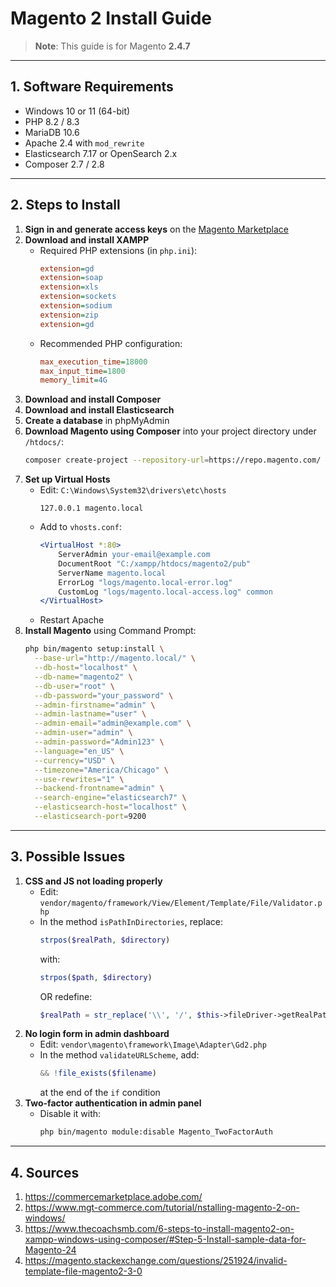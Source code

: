 # Magento 2 Install Guide

> **Note**: This guide is for Magento **2.4.7**

---

## 1. Software Requirements

- Windows 10 or 11 (64-bit)
- PHP 8.2 / 8.3
- MariaDB 10.6
- Apache 2.4 with `mod_rewrite`
- Elasticsearch 7.17 or OpenSearch 2.x
- Composer 2.7 / 2.8

---

## 2. Steps to Install

1. **Sign in and generate access keys** on the [Magento Marketplace](https://commercemarketplace.adobe.com/)
2. **Download and install XAMPP**
   - Required PHP extensions (in `php.ini`):
     ```ini
     extension=gd
     extension=soap
     extension=xls
     extension=sockets
     extension=sodium
     extension=zip
     extension=gd
     ```
   - Recommended PHP configuration:
     ```ini
     max_execution_time=18000
     max_input_time=1800
     memory_limit=4G
     ```
3. **Download and install Composer**
4. **Download and install Elasticsearch**
5. **Create a database** in phpMyAdmin
6. **Download Magento using Composer** into your project directory under `/htdocs/`:
   ```bash
   composer create-project --repository-url=https://repo.magento.com/ magento/project-community-edition .
   ```
7. **Set up Virtual Hosts**
   - Edit: `C:\Windows\System32\drivers\etc\hosts`
     ```
     127.0.0.1 magento.local
     ```
   - Add to `vhosts.conf`:
     ```apache
     <VirtualHost *:80>
         ServerAdmin your-email@example.com
         DocumentRoot "C:/xampp/htdocs/magento2/pub"
         ServerName magento.local
         ErrorLog "logs/magento.local-error.log"
         CustomLog "logs/magento.local-access.log" common
     </VirtualHost>
     ```
   - Restart Apache
8. **Install Magento** using Command Prompt:
   ```bash
   php bin/magento setup:install \
     --base-url="http://magento.local/" \
     --db-host="localhost" \
     --db-name="magento2" \
     --db-user="root" \
     --db-password="your_password" \
     --admin-firstname="admin" \
     --admin-lastname="user" \
     --admin-email="admin@example.com" \
     --admin-user="admin" \
     --admin-password="Admin123" \
     --language="en_US" \
     --currency="USD" \
     --timezone="America/Chicago" \
     --use-rewrites="1" \
     --backend-frontname="admin" \
     --search-engine="elasticsearch7" \
     --elasticsearch-host="localhost" \
     --elasticsearch-port=9200
   ```

---

## 3. Possible Issues

1. **CSS and JS not loading properly**
   - Edit: `vendor/magento/framework/View/Element/Template/File/Validator.php`
   - In the method `isPathInDirectories`, replace:
     ```php
     strpos($realPath, $directory)
     ```
     with:
     ```php
     strpos($path, $directory)
     ```
     OR redefine:
     ```php
     $realPath = str_replace('\\', '/', $this->fileDriver->getRealPath($path));
     ```
2. **No login form in admin dashboard**
   - Edit: `vendor\magento\framework\Image\Adapter\Gd2.php`
   - In the method `validateURLScheme`, add:
     ```php
     && !file_exists($filename)
     ```
     at the end of the `if` condition
3. **Two-factor authentication in admin panel**
   - Disable it with:
     ```bash
     php bin/magento module:disable Magento_TwoFactorAuth
     ```

---

## 4. Sources

1. https://commercemarketplace.adobe.com/
2. https://www.mgt-commerce.com/tutorial/nstalling-magento-2-on-windows/
3. https://www.thecoachsmb.com/6-steps-to-install-magento2-on-xampp-windows-using-composer/#Step-5-Install-sample-data-for-Magento-24
4. https://magento.stackexchange.com/questions/251924/invalid-template-file-magento2-3-0
